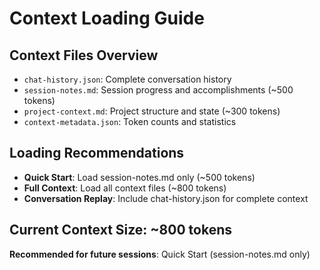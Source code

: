 # Context Loading Guide

## Context Files Overview
- `chat-history.json`: Complete conversation history
- `session-notes.md`: Session progress and accomplishments (~500 tokens)
- `project-context.md`: Project structure and state (~300 tokens)
- `context-metadata.json`: Token counts and statistics

## Loading Recommendations
- **Quick Start**: Load session-notes.md only (~500 tokens)
- **Full Context**: Load all context files (~800 tokens)
- **Conversation Replay**: Include chat-history.json for complete context

## Current Context Size: ~800 tokens
**Recommended for future sessions**: Quick Start (session-notes.md only)